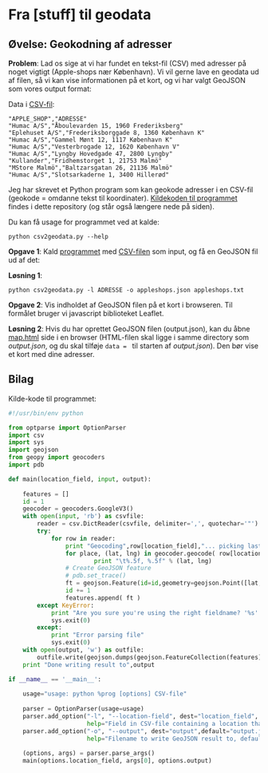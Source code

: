 # Fra [stuff] til geodata

## Øvelse: Geokodning af adresser

**Problem**: Lad os sige at vi har fundet en tekst-fil (CSV) med adresser på noget vigtigt (Apple-shops nær København). Vi vil gerne lave en geodata ud af filen, så vi kan vise informationen på et kort, og vi har valgt GeoJSON som vores output format:

Data i [CSV-fil](https://raw.github.com/skipperkongen/geodata-journalism/master/exercises/geocoding/appleshops.txt):

```csv
"APPLE_SHOP","ADRESSE"
"Humac A/S","Åboulevarden 15, 1960 Frederiksberg"
"Eplehuset A/S","Frederiksborggade 8, 1360 København K"
"Humac A/S","Gammel Mønt 12, 1117 København K"
"Humac A/S","Vesterbrogade 12, 1620 København V"
"Humac A/S","Lyngby Hovedgade 47, 2800 Lyngby"
"Kullander","Fridhemstorget 1, 21753 Malmö"
"MStore Malmö","Baltzarsgatan 26, 21136 Malmö"
"Humac A/S","Slotsarkaderne 1, 3400 Hillerød"
```

Jeg har skrevet et Python program som kan geokode adresser i en CSV-fil (geokode = omdanne tekst til koordinater). [Kildekoden til programmet](https://github.com/skipperkongen/geodata-journalism/blob/master/exercises/geocoding/csv2geodata.py) findes i dette repository (og står også længere nede på siden).

Du kan få usage for programmet ved at kalde:

```
python csv2geodata.py --help
```

**Opgave 1**:
Kald [programmet]((https://github.com/skipperkongen/geodata-journalism/blob/master/exercises/geocoding/csv2geodata.py)) med [CSV-filen](https://raw.github.com/skipperkongen/geodata-journalism/master/exercises/geocoding/appleshops.txt) som input, og få en GeoJSON fil ud af det:


**Løsning 1**: 

```
python csv2geodata.py -l ADRESSE -o appleshops.json appleshops.txt
```

**Opgave 2**: Vis indholdet af GeoJSON filen på et kort i browseren. Til formålet bruger vi javascript biblioteket Leaflet.

**Løsning 2**: Hvis du har oprettet GeoJSON filen (output.json), kan du åbne [map.html](https://github.com/skipperkongen/geodata-journalism/blob/master/exercises/geocoding/map.html) side i en browser (HTML-filen skal ligge i samme directory som *output.json*, og du skal tilføje `data = ` til starten af *output.json*). Den bør vise et kort med dine adresser.



## Bilag

Kilde-kode til programmet:

```python
#!/usr/bin/env python

from optparse import OptionParser
import csv
import sys
import geojson
from geopy import geocoders
import pdb

def main(location_field, input, output):
	
	features = []
	id = 1
	geocoder = geocoders.GoogleV3()
	with open(input, 'rb') as csvfile:
		reader = csv.DictReader(csvfile, delimiter=',', quotechar='"')
		try:
			for row in reader:
				print "Geocoding",row[location_field],"... picking last coordinate"
				for place, (lat, lng) in geocoder.geocode( row[location_field], exactly_one=False ):
						print "\t%.5f, %.5f" % (lat, lng)
				# Create GeoJSON feature
				# pdb.set_trace()
				ft = geojson.Feature(id=id,geometry=geojson.Point([lat,lng]),properties=row)
				id += 1
				features.append( ft )
		except KeyError:
			print "Are you sure you're using the right fieldname? '%s' seems to an be invalid field name" % location_field
			sys.exit(0)
		except:
			print "Error parsing file"
			sys.exit(0)
	with open(output, 'w') as outfile:
		outfile.write(geojson.dumps(geojson.FeatureCollection(features)))
	print "Done writing result to",output

if __name__ == '__main__':
	
	usage="usage: python %prog [options] CSV-file"
	
	parser = OptionParser(usage=usage)
	parser.add_option("-l", "--location-field", dest="location_field",
					  help="Field in CSV-file containing a location that can be geocoded, e.g. an address")
	parser.add_option("-o", "--output", dest="output",default="output.json",
					  help="Filename to write GeoJSON result to, default is output.json")
	
	(options, args) = parser.parse_args()
	main(options.location_field, args[0], options.output)
```
